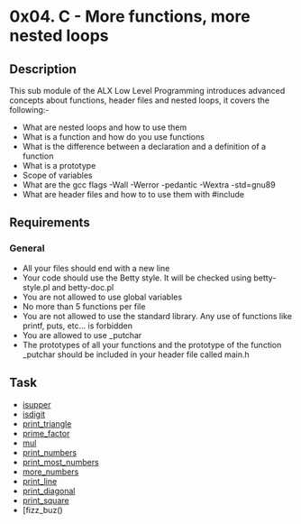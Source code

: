 # 0x04. C - More functions, more nested loops

## Description

This sub module of the ALX Low Level Programming introduces advanced concepts about functions, header files and nested loops, it covers the following:-
- What are nested loops and how to use them
- What is a function and how do you use functions
- What is the difference between a declaration and a definition of a function
- What is a prototype
- Scope of variables
- What are the gcc flags -Wall -Werror -pedantic -Wextra -std=gnu89
- What are header files and how to to use them with #include

## Requirements
### General
- All your files should end with a new line
- Your code should use the Betty style. It will be checked using betty-style.pl and betty-doc.pl
- You are not allowed to use global variables
- No more than 5 functions per file
- You are not allowed to use the standard library. Any use of functions like printf, puts, etc… is forbidden
- You are allowed to use _putchar
- The prototypes of all your functions and the prototype of the function _putchar should be included in your header file called main.h

## Task

- [isupper]()
- [isdigit]()
- [print_triangle]()
- [prime_factor]()
- [mul]()
- [print_numbers]()
- [print_most_numbers]()
- [more_numbers]()
- [print_line]()
- [print_diagonal]()
- [print_square]()
- [fizz_buz()
